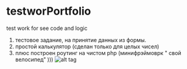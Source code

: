 # testworPortfolio
test work for see code and logic

1) тестовое задание, на принятие данных из формы.
2) простой калькулятор (сделан только для целых чисел)
3) плюс построен роутинг на чистом php (минифрэймоврк  " свой велосипед" )))
![alt tag](https://github.com/snovavibor/testworkJ/blob/main/calcforreadme.JPG)
